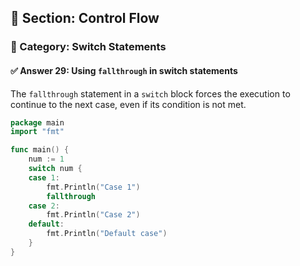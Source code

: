 ## 📘 Section: Control Flow  
### 🔹 Category: Switch Statements  
#### ✅ Answer 29: Using `fallthrough` in switch statements

The `fallthrough` statement in a `switch` block forces the execution to continue to the next case, even if its condition is not met.

```go
package main
import "fmt"

func main() {
    num := 1
    switch num {
    case 1:
        fmt.Println("Case 1")
        fallthrough
    case 2:
        fmt.Println("Case 2")
    default:
        fmt.Println("Default case")
    }
}
```
